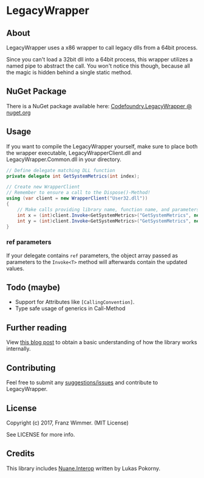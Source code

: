 # LegacyWrapper

## About

LegacyWrapper uses a x86 wrapper to call legacy dlls from a 64bit process.

Since you can't load a 32bit dll into a 64bit process, this wrapper utilizes a named pipe to abstract the call. You won't notice this though, because all the magic is hidden behind a single static method.

## NuGet Package

There is a NuGet package available here: [Codefoundry.LegacyWrapper @ nuget.org](https://www.nuget.org/packages/Codefoundry.LegacyWrapper/)

## Usage

If you want to compile the LegacyWrapper yourself, make sure to place both the wrapper executable, LegacyWrapperClient.dll and LegacyWrapper.Common.dll in your directory.

```csharp
// Define delegate matching DLL function
private delegate int GetSystemMetrics(int index);

// Create new WrapperClient
// Remember to ensure a call to the Dispose()-Method!
using (var client = new WrapperClient("User32.dll"))
{
    // Make calls providing library name, function name, and parameters
    int x = (int)client.Invoke<GetSystemMetrics>("GetSystemMetrics", new object[] { 0 });
    int y = (int)client.Invoke<GetSystemMetrics>("GetSystemMetrics", new object[] { 1 });
}
```

### ref parameters

If your delegate contains `ref` parameters, the object array passed as parameters to the `Invoke<T>` method will afterwards contain the updated values.

## Todo (maybe)

* Support for Attributes like `[CallingConvention]`.
* Type safe usage of generics in Call<T>-Method

## Further reading

View [this blog post](https://codefoundry.de/programming/2015/09/28/legacy-wrapper-invoking-an-unmanaged-32bit-library-out-of-a-64bit-process.html) to obtain a basic understanding of how the library works internally.

## Contributing

Feel free to submit any [suggestions/issues](https://github.com/CodefoundryDE/LegacyWrapper/issues) and contribute to LegacyWrapper.

## License

Copyright (c) 2017, Franz Wimmer. (MIT License)

See LICENSE for more info.

## Credits

This library includes [Nuane.Interop](https://github.com/lukaaash/Nuane.Interop) written by Lukas Pokorny.
